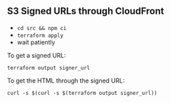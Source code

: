 ## S3 Signed URLs through CloudFront

* ```cd src && npm ci```
* ```terraform apply```
* wait patiently

To get a signed URL:

```
terraform output signer_url
```

To get the HTML through the signed URL:

```
curl -s $(curl -s $(terraform output signer_url))
```
